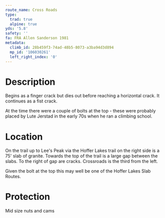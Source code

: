 ```yaml
---
route_name: Cross Roads
type:
  trad: true
  alpine: true
yds: '5.8'
safety: ''
fa: FRA Allen Sanderson 1981
metadata:
  climb_id: 28b459f3-74ad-48b5-8073-a3ba94d3d894
  mp_id: '106030261'
  left_right_index: '0'
---
```

# Description
Begins as a finger crack but dies out before reaching a horizontal crack. It continues as a fist crack.

At the time there were a couple of bolts at the top - these were probably placed by Lute Jerstad in the early 70s when he ran a climbing school.

# Location
On the trail up to Lee's Peak via the Hoffer Lakes trail on the right side is a 75' slab of granite. Towards the top of the trail is a large gap between the slabs. To the right of gap are cracks. Crossroads is the third from the left.

Given the bolt at the top this may well be one of the Hoffer Lakes Slab Routes.

# Protection
Mid size nuts and cams
